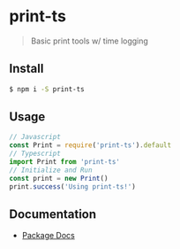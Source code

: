 # print-ts
> Basic print tools w/ time logging

## Install
``` bash
$ npm i -S print-ts
```

## Usage
``` javascript
// Javascript
const Print = require('print-ts').default
// Typescript
import Print from 'print-ts'
// Initialize and Run
const print = new Print()
print.success('Using print-ts!')
```

## Documentation
* [Package Docs](docs/globals.md)
